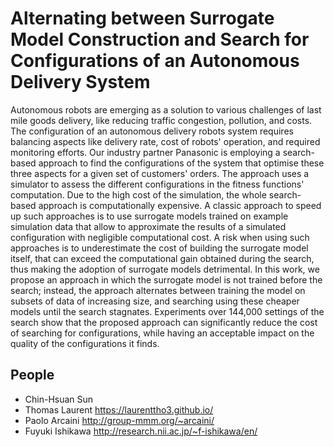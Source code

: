 # Alternating between Surrogate Model Construction and Search for Configurations of an Autonomous Delivery System
Autonomous robots are emerging as a solution to various challenges of last mile goods delivery, like reducing traffic congestion, pollution, and costs. The configuration of an autonomous delivery robots system requires balancing aspects like delivery rate, cost of robots' operation, and required monitoring efforts. Our industry partner Panasonic is employing a search-based approach to find the configurations of the system that optimise these three aspects for a given set of customers' orders. The approach uses a simulator to assess the different configurations in the fitness functions' computation. Due to the high cost of the simulation, the whole search-based approach is computationally expensive. A classic approach to speed up such approaches is to use surrogate models trained on example simulation data that allow to approximate the results of a simulated configuration with negligible computational cost. A risk when using such approaches is to underestimate the cost of building the surrogate model itself, that can exceed the computational gain obtained during the search, thus making the adoption of surrogate models detrimental. In this work, we propose an approach in which the surrogate model is not trained before the search; instead, the approach alternates between training the model on subsets of data of increasing size, and searching using these cheaper models until the search stagnates. Experiments over 144,000 settings of the search show that the proposed approach can significantly reduce the cost of searching for configurations, while having an acceptable impact on the quality of the configurations it finds.


## People
* Chin-Hsuan Sun
* Thomas Laurent https://laurenttho3.github.io/
* Paolo Arcaini http://group-mmm.org/~arcaini/
* Fuyuki Ishikawa http://research.nii.ac.jp/~f-ishikawa/en/
